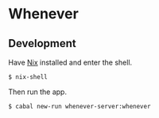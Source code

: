 # Whenever

## Development

Have [Nix](https://nixos.org/nix) installed and enter the shell.

```
$ nix-shell
```

Then run the app.

```
$ cabal new-run whenever-server:whenever
```
